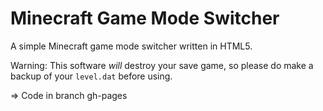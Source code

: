 Minecraft Game Mode Switcher
============================

A simple Minecraft game mode switcher written in HTML5.

Warning: This software *will* destroy your save game,
so please do make a backup of your `level.dat` before
using.

=> Code in branch gh-pages
